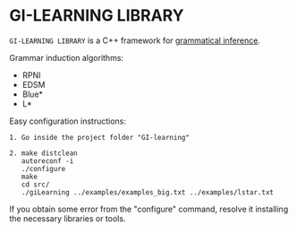 # GI-LEARNING LIBRARY

`GI-LEARNING LIBRARY` is a C++ framework for [grammatical inference](https://en.wikipedia.org/wiki/Grammar_induction).

Grammar induction algorithms:
- RPNI
- EDSM
- Blue*
- L*

Easy configuration instructions:
```
1. Go inside the project folder "GI-learning"

2. make distclean
   autoreconf -i
   ./configure
   make
   cd src/
   ./giLearning ../examples/examples_big.txt ../examples/lstar.txt
```

If you obtain some error from the "configure" command, resolve it installing the necessary libraries or tools.

